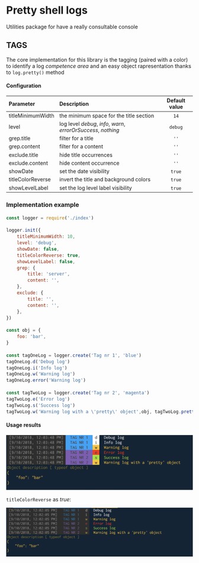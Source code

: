 # Pretty shell logs
Utilities package for have a really consultable console

## TAGS

The core implementation for this library is the tagging (paired with a color) to identify a log *competence area* and an easy object rapresentation thanks to `log.pretty()` method

#### Configuration

| Parameter | Description | Default value |
|:------------- |:--------------- |:-------------:|
| titleMinimumWidth | the minimum space for the title section | `14` |
| level | log level *debug*, *info*, *warn*, *errorOrSuccess*, *nothing* | `debug` |
| grep.title | filter for a title | `''` |
| grep.content | filter for a content | `''` |
| exclude.title | hide title occurrences | `''` |
| exclude.content | hide content occurrence | `''` |
| showDate | set the date visibility | `true` |
| titleColorReverse | invert the title and background colors | `true` |
| showLevelLabel | set the log level label visibility | `true` |


### Implementation example

```javascript
const logger = require('./index')

logger.init({
  	titleMinimumWidth: 10,
	level: 'debug',
	showDate: false,
  	titleColorReverse: true,
  	showLevelLabel: false,
	grep: {
		title: 'server',
		content: '',
	},
	exclude: {
		title: '',
		content: '',
	},
})

const obj = {
	foo: 'bar',
}

const tagOneLog = logger.create('Tag nr 1', 'blue')
tagOneLog.d('Debug log')
tagOneLog.i('Info log')
tagOneLog.w('Warning log')
tagOneLog.error('Warning log')

const tagTwoLog = logger.create('Tag nr 2', 'magenta')
tagTwoLog.e('Error log')
tagTwoLog.s('Success log')
tagTwoLog.w('Warning log with a \'pretty\' object',obj, tagTwoLog.pretty(obj, 'Object description'))
```

#### Usage results

![](img/example.png)

`titleColorReverse` as *true*:

![](img/example_dark.png)
